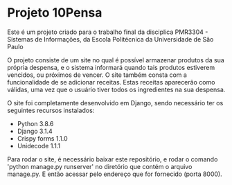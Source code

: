 ﻿# Projeto 10Pensa

Este é um projeto criado para o trabalho final da disciplica PMR3304 - Sistemas de Informações, da Escola Politécnica da Universidade de São Paulo

O projeto consiste de um site no qual é possível armazenar produtos da sua própria despensa, e o sistema informará quando tais produtos estiverem vencidos, ou próximos de vencer. O site também consta com a funcionalidade de se adicionar receitas. Estas receitas aparecerão como válidas, uma vez que o usuário tiver todos os ingredientes na sua despensa.

O site foi completamente desenvolvido em Django, sendo necessário ter os seguintes recursos instalados:
* Python 3.8.6
* Django 3.1.4
* Crispy forms 1.1.0
* Unidecode 1.1.1

Para rodar o site, é necessário baixar este repositório, e rodar o comando 'python manage.py runserver' no diretório que contém o arquivo manage.py. E então acessar pelo endereço que for fornecido (porta 8000).